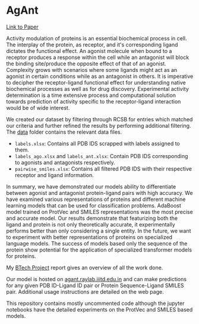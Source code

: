 # AgAnt

[Link to Paper]()

Activity modulation of proteins is an  essential biochemical process in cell. The interplay of the protein, as receptor, and it's corresponding ligand dictates the functional effect. An agonist molecule when bound to a receptor produces a response within the cell while an antagonist will block the binding site/produce the opposite effect of that of an agonist. Complexity grows with scenarios where some ligands might act as an agonist in certain conditions while as an antagonist in others. It is imperative to decipher the receptor-ligand functional effect for understanding native biochemical processes as well as for drug discovery. Experimental activity determination is a time extensive process and computational solution towards prediction of activity specific to the receptor-ligand interaction would be of wide interest.

We created our dataset by filtering through RCSB for entries which matched our criteria and further refined the results by performing additional filtering. The [data](https://github.com/RayLabIIITD/AgAnt/tree/main/data) folder contains the relevant data files.
 - `labels.xlsx`: Contains all PDB IDS scrapped with labels assigned to them.
 - `labels_ago.xlsx` and `labels_ant.xlsx`: Contain PDB IDS corresponding to agonists and antagonists respectively.
 - `pairwise_smiles.xlsx`: Contains all filtered PDB IDS with their respective receptor and ligand information.

In summary, we have demonstrated our models ability to differentiate between agonist and antagonist protein-ligand pairs with high accuracy. We have examined various representations of proteins and different machine learning models that can be used for classification problems. AdaBoost model trained on ProtVec and SMILES representations was the most precise and accurate model. Our results demonstrate that featurizing both the ligand and protein is not only theoretically accurate, it experimentally performs better than only considering a single entity. In the future, we want to experiment with better representations of proteins on specialized language models. The success of models based only the sequence of the protein show potential for the application of specialized transformer models for proteins.

My [BTech Project](https://github.com/RayLabIIITD/AgAnt/blob/main/BTP.pdf) report gives an overview of all the work done.

Our model is hosted on [agant.raylab.iiitd.edu.in](http://agant.raylab.iiitd.edu.in:8005) and can make predictions for any given PDB ID-Ligand ID pair or Protein Sequence-Ligand SMILES pair. Additional usage instructions are detailed on the web page.

This repository contains mostly uncommented code although the jupyter notebooks have the detailed experiments on the ProtVec and SMILES based models. 
